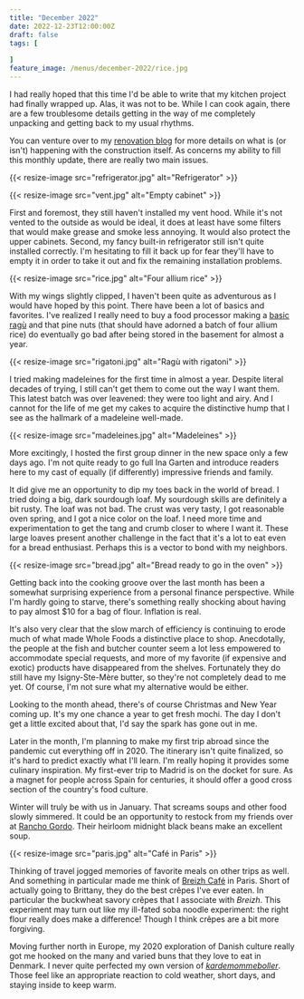 ```yaml
---
title: "December 2022"
date: 2022-12-23T12:00:00Z
draft: false
tags: [
    
]
feature_image: /menus/december-2022/rice.jpg
---
```


I had really hoped that this time I'd be able to write that my kitchen project had finally wrapped up. Alas, it was not to be. While I can cook again, there are a few troublesome details getting in the way of me completely unpacking and getting back to my usual rhythms.

You can venture over to my [renovation blog](http://jkibe.github.io/kitchen145/) for more details on what is (or isn't) happening with the construction itself. As concerns my ability to fill this monthly update, there are really two main issues.

{{< resize-image src="refrigerator.jpg" alt="Refrigerator" >}}

{{< resize-image src="vent.jpg" alt="Empty cabinet" >}}

First and foremost, they still haven't installed my vent hood. While it's not vented to the outside as would be ideal, it does at least have some filters that would make grease and smoke less annoying. It would also protect the upper cabinets. Second, my fancy built-in refrigerator still isn't quite installed correctly. I'm hesitating to fill it back up for fear they'll have to empty it in order to take it out and fix the remaining installation problems.

{{< resize-image src="rice.jpg" alt="Four allium rice" >}}

With my wings slightly clipped, I haven't been quite as adventurous as I would have hoped by this point. There have been a lot of basics and favorites. I've realized I really need to buy a food processor making a [basic ragù](/recipes/ragu) and that pine nuts (that should have adorned a batch of four allium rice) do eventually go bad after being stored in the basement for almost a year.

{{< resize-image src="rigatoni.jpg" alt="Ragù with rigatoni" >}}

I tried making madeleines for the first time in almost a year. Despite literal decades of trying, I still can't get them to come out the way I want them. This latest batch was over leavened: they were too light and airy. And I cannot for the life of me get my cakes to acquire the distinctive hump that I see as the hallmark of a madeleine well-made.

{{< resize-image src="madeleines.jpg" alt="Madeleines" >}}

More excitingly, I hosted the first group dinner in the new space only a few days ago. I'm not quite ready to go full Ina Garten and introduce readers here to my cast of equally (if differently) impressive friends and family.

It did give me an opportunity to dip my toes back in the world of bread. I tried doing a big, dark sourdough loaf. My sourdough skills are definitely a bit rusty. The loaf was not bad. The crust was very tasty, I got reasonable oven spring, and I got a nice color on the loaf. I need more time and experimentation to get the tang and crumb closer to where I want it. These large loaves present another challenge in the fact that it's a lot to eat even for a bread enthusiast. Perhaps this is a vector to bond with my neighbors.

{{< resize-image src="bread.jpg" alt="Bread ready to go in the oven" >}}

Getting back into the cooking groove over the last month has been a somewhat surprising experience from a personal finance perspective. While I'm hardly going to starve, there's something really shocking about having to pay almost $10 for a bag of flour. Inflation is real.

It's also very clear that the slow march of efficiency is continuing to erode much of what made Whole Foods a distinctive place to shop. Anecdotally, the people at the fish and butcher counter seem a lot less empowered to accommodate special requests, and more of my favorite (if expensive and exotic) products have disappeared from the shelves. Fortunately they do still have my Isigny-Ste-Mère butter, so they're not completely dead to me yet. Of course, I'm not sure what my alternative would be either.

Looking to the month ahead, there's of course Christmas and New Year coming up. It's my one chance a year to get fresh mochi. The day I don't get a little excited about that, I'd say the spark has gone out in me.

Later in the month, I'm planning to make my first trip abroad since the pandemic cut everything off in 2020. The itinerary isn't quite finalized, so it's hard to predict exactly what I'll learn. I'm really hoping it provides some culinary inspiration. My first-ever trip to Madrid is on the docket for sure. As a magnet for people across Spain for centuries, it should offer a good cross section of the country's food culture.

Winter will truly be with us in January. That screams soups and other food slowly simmered. It could be an opportunity to restock from my friends over at [Rancho Gordo](https://www.ranchogordo.com). Their heirloom midnight black beans make an excellent soup.

{{< resize-image src="paris.jpg" alt="Café in Paris" >}}

Thinking of travel jogged memories of favorite meals on other trips as well. And something in particular made me think of [Breizh Café](https://www.breizhcafe.com/menus) in Paris. Short of actually going to Brittany, they do the best crêpes I've ever eaten. In particular the buckwheat savory crêpes that I associate with _Breizh_. This experiment may turn out like my ill-fated soba noodle experiment: the right flour really does make a difference! Though I think crêpes are a bit more forgiving.

Moving further north in Europe, my 2020 exploration of Danish culture really got me hooked on the many and varied buns that they love to eat in Denmark. I never quite perfected my own version of [_kardemommeboller_](https://madensverden.dk/kardemommeboller-god-opskrift/). Those feel like an appropriate reaction to cold weather, short days, and staying inside to keep warm.
